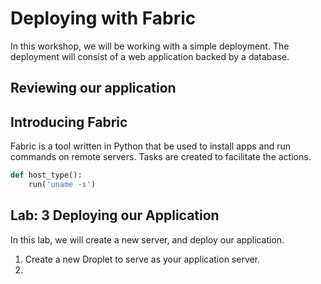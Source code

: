 # Deploying with Fabric

In this workshop, we will be working with a simple deployment. The deployment will consist of a web application backed by a database.

## Reviewing our application

## Introducing Fabric

Fabric is a tool written in Python that be used to install apps and run commands on remote servers. Tasks are created to facilitate the actions.

```python
def host_type():
    run('uname -s')
```    

## Lab: 3 Deploying our Application

In this lab, we will create a new server, and deploy our application.

1. Create a new Droplet to serve as your application server.  
2. 
